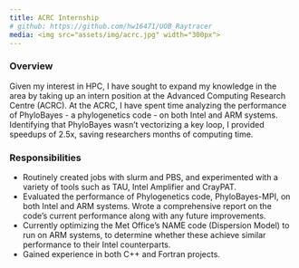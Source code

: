 ```yaml
---
title: ACRC Internship
# github: https://github.com/hw16471/UOB_Raytracer
media: <img src="assets/img/acrc.jpg" width="300px">
---
```

### Overview
Given my interest in HPC, I have sought to expand my knowledge in the area by taking up an intern position at the Advanced Computing Research Centre (ACRC). At the ACRC, I have spent time analyzing the performance of PhyloBayes - a phylogenetics code - on both Intel and ARM systems. Identifying that PhyloBayes wasn’t vectorizing a key loop, I provided speedups of 2.5x, saving researchers months of computing time. 

### Responsibilities
- Routinely created jobs with slurm and PBS, and experimented with a variety of tools such as TAU, Intel Amplifier and CrayPAT.
- Evaluated the performance of Phylogenetics code, PhyloBayes-MPI, on both Intel and ARM systems. Wrote a comprehensive report on the code’s current performance along with any future improvements.
- Currently optimizing the Met Office’s NAME code (Dispersion Model) to run on ARM systems, to determine whether these achieve similar performance to their Intel counterparts.
- Gained experience in both C++ and Fortran projects.